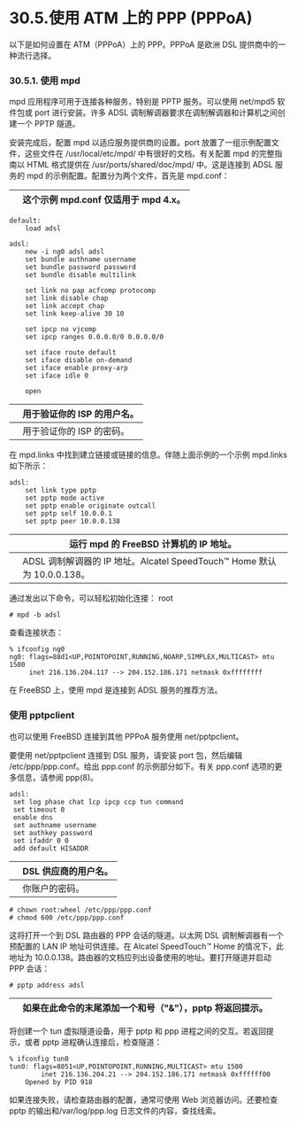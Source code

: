 # 30.5.使用 ATM 上的 PPP (PPPoA)

以下是如何设置在 ATM（PPPoA）上的 PPP。PPPoA 是欧洲 DSL 提供商中的一种流行选择。

### 30.5.1. 使用 mpd

mpd 应用程序可用于连接各种服务，特别是 PPTP 服务。可以使用 net/mpd5 软件包或 port 进行安装。许多 ADSL 调制解调器要求在调制解调器和计算机之间创建一个 PPTP 隧道。

安装完成后，配置 mpd 以适应服务提供商的设置。port 放置了一组示例配置文件，这些文件在 /usr/local/etc/mpd/ 中有很好的文档。有关配置 mpd 的完整指南以 HTML 格式提供在 /usr/ports/shared/doc/mpd/ 中。这是连接到 ADSL 服务的 mpd 的示例配置。配置分为两个文件，首先是 mpd.conf：

|  | 这个示例 mpd.conf 仅适用于 mpd 4.x。|
| -- | -------------------------------------- |

```
default:
    load adsl

adsl:
    new -i ng0 adsl adsl
    set bundle authname username 
    set bundle password password 
    set bundle disable multilink

    set link no pap acfcomp protocomp
    set link disable chap
    set link accept chap
    set link keep-alive 30 10

    set ipcp no vjcomp
    set ipcp ranges 0.0.0.0/0 0.0.0.0/0

    set iface route default
    set iface disable on-demand
    set iface enable proxy-arp
    set iface idle 0

    open
```

|  | 用于验证你的 ISP 的用户名。|
| -- | ----------------------------- |
|  | 用于验证你的 ISP 的密码。|

在 mpd.links 中找到建立链接或链接的信息。伴随上面示例的一个示例 mpd.links 如下所示：

```
adsl:
    set link type pptp
    set pptp mode active
    set pptp enable originate outcall
    set pptp self 10.0.0.1 
    set pptp peer 10.0.0.138 
```

|  | 运行 mpd 的 FreeBSD 计算机的 IP 地址。                      |
| -- | ---------------------------------------------------------------------------- |
|  | ADSL 调制解调器的 IP 地址。Alcatel SpeedTouch™ Home 默认为 10.0.0.138。|

通过发出以下命令，可以轻松初始化连接： root

```
# mpd -b adsl
```

查看连接状态：

```
% ifconfig ng0
ng0: flags=88d1<UP,POINTOPOINT,RUNNING,NOARP,SIMPLEX,MULTICAST> mtu 1500
     inet 216.136.204.117 --> 204.152.186.171 netmask 0xffffffff
```

在 FreeBSD 上，使用 mpd 是连接到 ADSL 服务的推荐方法。

### 使用 pptpclient

也可以使用 FreeBSD 连接到其他 PPPoA 服务使用 net/pptpclient。

要使用 net/pptpclient 连接到 DSL 服务，请安装 port 包，然后编辑 /etc/ppp/ppp.conf。给出 ppp.conf 的示例部分如下。有关 ppp.conf 选项的更多信息，请参阅 ppp(8)。

```
adsl:
 set log phase chat lcp ipcp ccp tun command
 set timeout 0
 enable dns
 set authname username 
 set authkey password 
 set ifaddr 0 0
 add default HISADDR
```

|  | DSL 供应商的用户名。|
| -- | ---------------------- |
|  | 你账户的密码。 |

```
# chown root:wheel /etc/ppp/ppp.conf
# chmod 600 /etc/ppp/ppp.conf
```

这将打开一个到 DSL 路由器的 PPP 会话的隧道。以太网 DSL 调制解调器有一个预配置的 LAN IP 地址可供连接。在 Alcatel SpeedTouch™ Home 的情况下，此地址为 10.0.0.138。路由器的文档应列出设备使用的地址。要打开隧道并启动 PPP 会话：

```
# pptp address adsl
```

|  | 如果在此命令的末尾添加一个和号（"&"），pptp 将返回提示。|
| -- | ---------------------------------------------------------- |

将创建一个 tun 虚拟隧道设备，用于 pptp 和 ppp 进程之间的交互。若返回提示，或者 pptp 进程确认连接后，检查隧道：

```
% ifconfig tun0
tun0: flags=8051<UP,POINTOPOINT,RUNNING,MULTICAST> mtu 1500
        inet 216.136.204.21 --> 204.152.186.171 netmask 0xffffff00
	Opened by PID 918
```

如果连接失败，请检查路由器的配置，通常可使用 Web 浏览器访问。还要检查 pptp 的输出和/var/log/ppp.log 日志文件的内容，查找线索。
